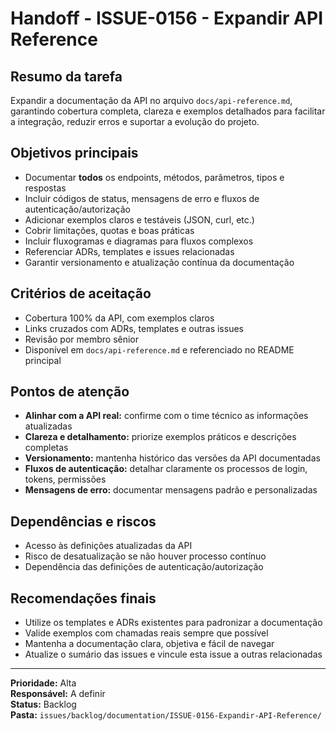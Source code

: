 # Handoff - ISSUE-0156 - Expandir API Reference

## Resumo da tarefa

Expandir a documentação da API no arquivo `docs/api-reference.md`, garantindo cobertura completa, clareza e exemplos detalhados para facilitar a integração, reduzir erros e suportar a evolução do projeto.

## Objetivos principais

- Documentar **todos** os endpoints, métodos, parâmetros, tipos e respostas
- Incluir códigos de status, mensagens de erro e fluxos de autenticação/autorização
- Adicionar exemplos claros e testáveis (JSON, curl, etc.)
- Cobrir limitações, quotas e boas práticas
- Incluir fluxogramas e diagramas para fluxos complexos
- Referenciar ADRs, templates e issues relacionadas
- Garantir versionamento e atualização contínua da documentação

## Critérios de aceitação

- Cobertura 100% da API, com exemplos claros
- Links cruzados com ADRs, templates e outras issues
- Revisão por membro sênior
- Disponível em `docs/api-reference.md` e referenciado no README principal

## Pontos de atenção

- **Alinhar com a API real:** confirme com o time técnico as informações atualizadas
- **Clareza e detalhamento:** priorize exemplos práticos e descrições completas
- **Versionamento:** mantenha histórico das versões da API documentadas
- **Fluxos de autenticação:** detalhar claramente os processos de login, tokens, permissões
- **Mensagens de erro:** documentar mensagens padrão e personalizadas

## Dependências e riscos

- Acesso às definições atualizadas da API
- Risco de desatualização se não houver processo contínuo
- Dependência das definições de autenticação/autorização

## Recomendações finais

- Utilize os templates e ADRs existentes para padronizar a documentação
- Valide exemplos com chamadas reais sempre que possível
- Mantenha a documentação clara, objetiva e fácil de navegar
- Atualize o sumário das issues e vincule esta issue a outras relacionadas

---

**Prioridade:** Alta  
**Responsável:** A definir  
**Status:** Backlog  
**Pasta:** `issues/backlog/documentation/ISSUE-0156-Expandir-API-Reference/`